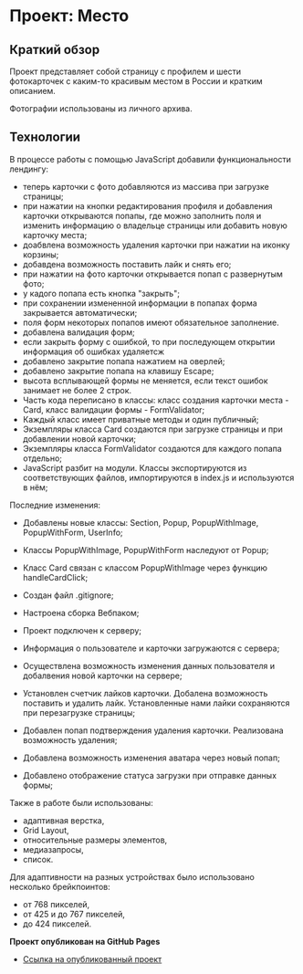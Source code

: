 # Проект: Место

## Краткий обзор

Проект представляет собой страницу с профилем и шести фотокарточек с каким-то красивым местом в России и кратким описанием.

Фотографии использованы из личного архива.

## Технологии

В процессе работы с помощью JavaScript добавили функциональности лендингу:
- теперь карточки с фото добавляются из массива при загрузке страницы;
- при нажатии на кнопки редактирования профиля и добавления карточки открываются попапы, где можно заполнить поля и изменить информацию о владельце страницы или добавить новую карточку места;
- доабвлена возможность удаления карточки при нажатии на иконку корзины;
- добавдена возможность поставить лайк и снять его;
- при нажатии на фото карточки открывается попап с развернутым фото;
- у кадого попапа есть кнопка "закрыть";
- при сохранении измененной информации в попапах форма закрывается автоматически;
- поля форм некоторых попапов имеют обязательное заполнение.
- добавлена валидация форм;
- если закрыть форму с ошибкой, то при последующем открытии информация об ошибках удаляетсж
- добавлено закрытие попапа нажатием на оверлей;
- добавлено закрытие попапа на клавишу Escape;
- высота всплывающей формы не меняется, если текст ошибок занимает не более 2 строк.
- Часть кода переписано в классы:
класс создания карточки места - Card,
класс валидации формы - FormValidator;
- Каждый класс имеет приватные методы и один публичный;
- Экземпляры класса Card создаются при загрузке страницы и при добавлении новой карточки;
- Экземпляры класса FormValidator создаются для каждого попапа отдельно;
- JavaScript разбит на модули. Классы экспортируются из соответствующих файлов, импортируются в index.js и используются в нём;

Последние изменения:
* Добавлены новые классы: Section, Popup, PopupWithImage, PopupWithForm, UserInfo;
* Классы PopupWithImage, PopupWithForm наследуют от Popup;
* Класс Card связан с классом PopupWithImage через функцию handleCardClick;
* Создан файл .gitignore;
* Настроена сборка Вебпаком;

* Проект подключен к серверу;
* Информация о пользователе и карточки загружаются с сервера;
* Осуществлена возможность изменения данных пользователя и добалвения новой карточки на сервере;
* Установлен счетчик лайков карточки. Добалена возможность поставить и удалить лайк. Установленные нами лайки сохраняются при перезагрузке страницы;
* Добавлен попап подтверждения удаления карточки. Реализована возможность удаления;
* Добавлена возможность изменения аватара через новый попап;
* Добавлено отображение статуса загрузки при отправке данных формы;

Также в работе были использованы:

* адаптивная верстка,
* Grid Layout,
* относительные размеры элементов,
* медиазапросы,
* список.

Для адаптивности на разных устройствах было использовано несколько брейкпоинтов:

* от 768 пикселей,
* от 425 и до 767 пикселей,
* до 424 пикселей.

**Проект опубликован на GitHub Pages**

* [Ссылка на опубликованный проект](https://evgeniy-dvoeglazov.github.io/mesto/)
